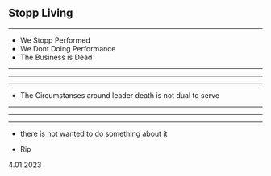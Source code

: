 


<h2> Stopp Living </h2>



------------------

- We Stopp Performed 
- We Dont Doing Performance
- The Business is Dead


--------------------
--------------------
--------------------

- The Circumstanses around leader death is not dual to serve
---------------------
-------------
--------------

- there is not wanted to do something about it

- Rip

4.01.2023
